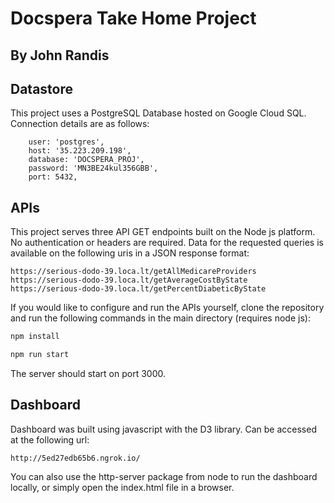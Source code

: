 # Docspera Take Home Project
## By John Randis 

## Datastore

This project uses a PostgreSQL Database hosted on Google Cloud SQL. Connection details are as follows: 
```
    user: 'postgres',
    host: '35.223.209.198',
    database: 'DOCSPERA_PROJ',
	password: 'MN3BE24kul356GBB',
    port: 5432,
```

## APIs

This project serves three API GET endpoints built on the Node js platform. No authentication or headers are required. Data for the requested queries is available on the following uris in a JSON response format:

```
https://serious-dodo-39.loca.lt/getAllMedicareProviders
https://serious-dodo-39.loca.lt/getAverageCostByState
https://serious-dodo-39.loca.lt/getPercentDiabeticByState
```

If you would like to configure and run the APIs yourself, clone the repository and run the following commands in the main directory (requires node js): 

```bash
npm install

npm run start
```

The server should start on port 3000. 


## Dashboard
Dashboard was built using javascript with the D3 library. Can be accessed at the following url: 

```
http://5ed27edb65b6.ngrok.io/
```

You can also use the http-server package from node to run the dashboard locally, or simply open the index.html file in a browser. 